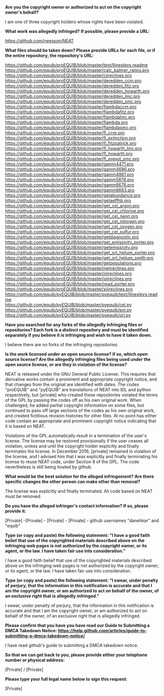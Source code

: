 __Are you the copyright owner or authorized to act on the copyright owner's behalf?__

I am one of three copyright holders whose rights have been violated.

__What work was allegedly infringed? If possible, please provide a URL:__

https://github.com/rwesson/NEAT

__What files should be taken down? Please provide URLs for each file, or if the entire repository, the repository's URL:__

https://github.com/equib/proEQUIB/blob/master/text/Ilineslevs.readme  
https://github.com/equib/proEQUIB/blob/master/calc_balmer_ratios.pro  
https://github.com/equib/proEQUIB/blob/master/ciireclines.pro  
https://github.com/equib/proEQUIB/blob/master/deredden_ccm.pro  
https://github.com/equib/proEQUIB/blob/master/deredden_fitz.pro  
https://github.com/equib/proEQUIB/blob/master/deredden_howarth.pro  
https://github.com/equib/proEQUIB/blob/master/deredden_lmc.pro  
https://github.com/equib/proEQUIB/blob/master/deredden_smc.pro  
https://github.com/equib/proEQUIB/blob/master/flambdaccm.pro  
https://github.com/equib/proEQUIB/blob/master/flambdafitz.pro  
https://github.com/equib/proEQUIB/blob/master/flambdalmc.pro  
https://github.com/equib/proEQUIB/blob/master/flambda.pro  
https://github.com/equib/proEQUIB/blob/master/flambdasmc.pro  
https://github.com/equib/proEQUIB/blob/master/fl_ccm.pro  
https://github.com/equib/proEQUIB/blob/master/fl_extinction.pro  
https://github.com/equib/proEQUIB/blob/master/fl_fitzpatrick.pro  
https://github.com/equib/proEQUIB/blob/master/fl_howarth_lmc.pro  
https://github.com/equib/proEQUIB/blob/master/fl_howarth.pro  
https://github.com/equib/proEQUIB/blob/master/fl_prevot_smc.pro  
https://github.com/equib/proEQUIB/blob/master/gamm4471.pro  
https://github.com/equib/proEQUIB/blob/master/gamm4686.pro  
https://github.com/equib/proEQUIB/blob/master/gamm4861.pro  
https://github.com/equib/proEQUIB/blob/master/gamm5876.pro  
https://github.com/equib/proEQUIB/blob/master/gamm6678.pro  
https://github.com/equib/proEQUIB/blob/master/gamm6683.pro  
https://github.com/equib/proEQUIB/blob/master/getabundance.pro  
https://github.com/equib/proEQUIB/blob/master/getaeffhb.pro  
https://github.com/equib/proEQUIB/blob/master/get_cel_argon.pro  
https://github.com/equib/proEQUIB/blob/master/get_cel_chlorine.pro  
https://github.com/equib/proEQUIB/blob/master/get_cel_neon.pro  
https://github.com/equib/proEQUIB/blob/master/get_cel_nitrogen.pro  
https://github.com/equib/proEQUIB/blob/master/get_cel_oxygen.pro  
https://github.com/equib/proEQUIB/blob/master/get_cel_sulfur.pro  
https://github.com/equib/proEQUIB/blob/master/getdiagnostic.pro  
https://github.com/equib/proEQUIB/blob/master/get_emissivity_porter.pro  
https://github.com/equib/proEQUIB/blob/master/getemissivity.pro  
https://github.com/equib/proEQUIB/blob/master/get_orl_helium_porter.pro  
https://github.com/equib/proEQUIB/blob/master/get_orl_helium_smith.pro  
https://github.com/equib/proEQUIB/blob/master/getpopulations.pro  
https://github.com/equib/proEQUIB/blob/master/neiireclines.pro  
https://github.com/equib/proEQUIB/blob/master/niireclines.pro  
https://github.com/equib/proEQUIB/blob/master/oiireclines.pro  
https://github.com/equib/proEQUIB/blob/master/read_porter.pro  
https://github.com/equib/proEQUIB/blob/master/xiiireclines.pro  
https://github.com/equib/pyEQUIB/blob/master/pyequib/text/Ilineslevs.readme  
https://github.com/equib/pyEQUIB/blob/master/pyequib/cel.py  
https://github.com/equib/pyEQUIB/blob/master/pyequib/ext.py  
https://github.com/equib/pyEQUIB/blob/master/pyequib/orl.py  

__Have you searched for any forks of the allegedly infringing files or repositories? Each fork is a distinct repository and must be identified separately if you believe it is infringing and wish to have it taken down.__

I believe there are no forks of the infringing repositories.

__Is the work licensed under an open source license? If so, which open source license? Are the allegedly infringing files being used under the open source license, or are they in violation of the license?__

NEAT is released under the GNU General Public License. This requires that derivative works contain a prominent and appropriate copyright notice, and that changes from the original are identified with dates. The codes "proEQUIB" and "pyEQUIB" are translations of NEAT into IDL and python respectively, but [private] who created these repositories violated the terms of the GPL by passing the codes off as his own original work. When challenged, he added partial copyright information on some files, but continued to pass off large sections of the codes as his own original work, and created fictitious revision histories for other files. At no point has either code contain an appropriate and prominent copyright notice indicating that it is based on NEAT.

Violations of the GPL automatically result in a termination of the user's license. The license may be restored provisionally if the user ceases all violation, unless and until the copyright holder explicitly and finally terminates the license. In December 2016, [private] remained in violation of the license, and I advised him that I was explicitly and finally terminating his license to reuse NEAT code, under Section 8 of the GPL. The code nevertheless is still being hosted by github.

__What would be the best solution for the alleged infringement? Are there specific changes the other person can make other than removal?__

The license was explicitly and finally terminated. All code based on NEAT must be removed.

__Do you have the alleged infringer's contact information? If so, please provide it:__

[Private] -[Private] - [Private] - [Private] - github usernames "danehkar" and "equib"

__Type (or copy and paste) the following statement: "I have a good faith belief that use of the copyrighted materials described above on the infringing web pages is not authorized by the copyright owner, or its agent, or the law. I have taken fair use into consideration."__

I have a good faith belief that use of the copyrighted materials described above on the infringing web pages is not authorized by the copyright owner, or its agent, or the law. I have taken fair use into consideration.

__Type (or copy and paste) the following statement: "I swear, under penalty of perjury, that the information in this notification is accurate and that I am the copyright owner, or am authorized to act on behalf of the owner, of an exclusive right that is allegedly infringed."__

I swear, under penalty of perjury, that the information in this notification is accurate and that I am the copyright owner, or am authorized to act on behalf of the owner, of an exclusive right that is allegedly infringed.

__Please confirm that you have you have read our Guide to Submitting a DMCA Takedown Notice: https://help.github.com/articles/guide-to-submitting-a-dmca-takedown-notice/__

I have read github's guide to submitting a DMCA takedown notice.

__So that we can get back to you, please provide either your telephone number or physical address:__

[Private] / [Private]

__Please type your full legal name below to sign this request:__

[Private]
